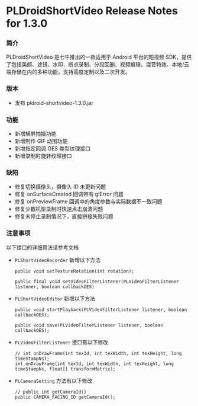 # PLDroidShortVideo Release Notes for 1.3.0

### 简介
PLDroidShortVideo 是七牛推出的一款适用于 Android 平台的短视频 SDK，提供了包括美颜、滤镜、水印、断点录制、分段回删、视频编辑、混音特效、本地/云端存储在内的多种功能，支持高度定制以及二次开发。

### 版本
* 发布 pldroid-shortvideo-1.3.0.jar

### 功能
* 新增横屏拍摄功能
* 新增制作 GIF 动图功能
* 新增指定回调 OES 类型纹理接口
* 新增录制时旋转纹理接口

### 缺陷
* 修复切换摄像头，摄像头 ID 未更新问题
* 修复 onSurfaceCreated 回调带有 glError 问题
* 修复 onPreviewFrame 回调中的角度参数与实际数据不一致问题
* 修复少数机型录制时快速点击崩溃问题
* 修复未停止录制情况下，直接拼接失败问题

### 注意事项
以下接口的详细用法请参考文档

* `PLShortVideoRecorder` 新增以下方法

	```
	public void setTextureRotation(int rotation);

	public final void setVideoFilterListener(PLVideoFilterListener listener, boolean callbackOES)
	```

* `PLShortVideoEditor` 新增以下方法

	```
	public void startPlayback(PLVideoFilterListener listener, boolean callbackOES);

	public void save(PLVideoFilterListener listener, boolean callbackOES);
	```

* `PLVideoFilterListener` 接口有以下修改

	```
	// int onDrawFrame(int texId, int texWidth, int texHeight, long timeStampNs);
	int onDrawFrame(int texId, int texWidth, int texHeight, long timeStampNs, float[] transformMatrix);
	```

* `PLCameraSetting` 方法有以下修改

	```
	// public int getCameraId()
	public CAMERA_FACING_ID getCameraId();
	```